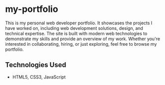 # my-portfolio

This is my personal web developer portfolio. It showcases the projects I have worked on, including web development solutions, design, and technical expertise. The site is built with modern web technologies to demonstrate my skills and provide an overview of my work. Whether you're interested in collaborating, hiring, or just exploring, feel free to browse my portfolio.

## Technologies Used
- HTML5, CSS3, JavaScript